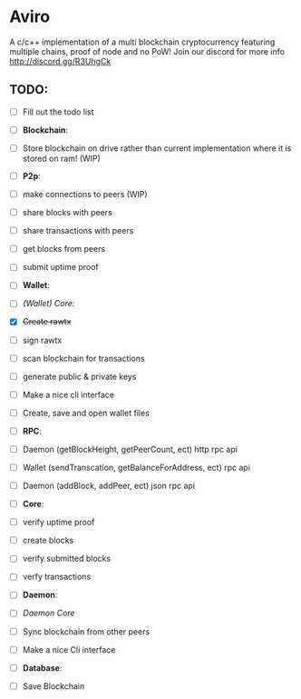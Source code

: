 # Aviro
A c/c++ implementation of a multi blockchain cryptocurrency featuring multiple chains, proof of node and no PoW! Join our discord for more info http://discord.gg/R3UhgCk

## TODO:
- [ ] Fill out the todo list
- [ ] **Blockchain**:
-   [ ] Store blockchain on drive rather than current implementation where it is stored on ram! (WIP)
- [ ] **P2p**:
- [ ] make connections to peers (WIP)
- [ ] share blocks with peers
- [ ] share transactions with peers
- [ ] get blocks from peers
- [ ] submit uptime proof
- [ ] **Wallet**:
- [ ] *(Wallet) Core*:
- [x] ~~Create rawtx~~
- [ ] sign rawtx
- [ ] scan blockchain for transactions
- [ ] generate public & private keys
- [ ] Make a nice cli interface
- [ ] Create, save and open wallet files
- [ ] **RPC**:
- [ ] Daemon (getBlockHeight, getPeerCount, ect) http rpc api
- [ ] Wallet (sendTranscation, getBalanceForAddress, ect) rpc api
- [ ] Daemon (addBlock, addPeer, ect) json rpc api
- [ ] **Core**:
- [ ] verify uptime proof
- [ ] create blocks
- [ ] verify submitted blocks
- [ ] verfy transactions
- [ ] **Daemon**:
- [ ] *Daemon Core*
- [ ] Sync blockchain from other peers
- [ ] Make a nice Cli interface
- [ ] **Database**:
- [ ] Save Blockchain

